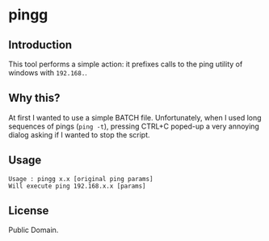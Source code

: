 pingg
=====

Introduction
------------
This tool performs a simple action: it prefixes calls to the ping utility of windows with `192.168.`.

Why this?
---------
At first I wanted to use a simple BATCH file. Unfortunately, when I used long sequences of pings (`ping -t`), pressing CTRL+C poped-up a very annoying dialog asking if I wanted to stop the script.

Usage
-----
	Usage : pingg x.x [original ping params]
	Will execute ping 192.168.x.x [params]

License
-------
Public Domain.